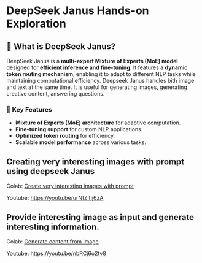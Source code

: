 # DeepSeek Janus Hands-on Exploration  

## 🧐 What is DeepSeek Janus?  
DeepSeek Janus is a **multi-expert Mixture of Experts (MoE) model** designed for **efficient inference and fine-tuning**. It features a **dynamic token routing mechanism**, enabling it to adapt to different NLP tasks while maintaining computational efficiency.  Deepseek Janus handles bith image and text at the same time. It is useful for generating images, generating creative content, answering questions.

### 🔹 Key Features  
- **Mixture of Experts (MoE) architecture** for adaptive computation.  
- **Fine-tuning support** for custom NLP applications.  
- **Optimized token routing** for efficiency.  
- **Scalable model performance** across various tasks.

## Creating very interesting images with prompt using deepseek Janus

   Colab: [Create very interesting images with prompt](https://colab.research.google.com/drive/1hYcv9058Zz7FJKvE8ETMlBU39gD_WP6h?usp=sharing)
   
   Youtube: https://youtu.be/urNtZIhj6zA

## Provide interesting image as input and generate interesting information.

   Colab: [Generate content from image](https://colab.research.google.com/drive/1LG2kvgWxG1nkq_rtdLQh0FOm0xmJCt7Q?usp=sharing)
   
   Youtube: https://youtu.be/nbRCj6o2tv8
